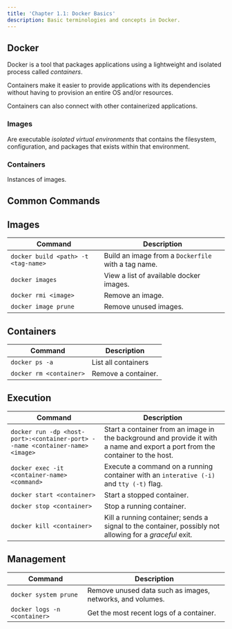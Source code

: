 ```yaml
---
title: 'Chapter 1.1: Docker Basics'
description: Basic terminologies and concepts in Docker.
---
```


## Docker

Docker is a tool that packages applications using a lightweight and 
isolated process called *containers*.

Containers make it easier to provide applications with its dependencies 
without having to provision an entire OS and/or resources.

Containers can also connect with other containerized applications.

### Images

Are executable *isolated virtual environments* that contains the filesystem, 
configuration, and packages that exists within that environment.

### Containers

Instances of images.

## Common Commands

## Images

| Command                             | Description                                         |
|-------------------------------------|-----------------------------------------------------|
| `docker build <path> -t <tag-name>` | Build an image from a `Dockerfile` with a tag name. |
| `docker images`                     | View a list of available docker images.             |
| `docker rmi <image>`                | Remove an image.                                    |
| `docker image prune`                | Remove unused images.                               |

## Containers

| Command                 | Description         |
|-------------------------|---------------------|
| `docker ps -a`          | List all containers |
| `docker rm <container>` | Remove a container. |

## Execution

| Command                                                                       | Description                                                                                                                           |
|-------------------------------------------------------------------------------|---------------------------------------------------------------------------------------------------------------------------------------|
| `docker run -dp <host-port>:<container-port> --name <container-name> <image>` | Start a container from an image in the background and provide it with a name and export a port from the container to the host.        |
| `docker exec -it <container-name> <command>`                                  | Execute a command on a running container with an `interative (-i)` and `tty (-t)` flag.                                               |
| `docker start <container>`                                                    | Start a stopped container.                                                                                                            |
| `docker stop <container>`                                                     | Stop a running container.                                                                                                             |
| `docker kill <container>`                                                     | Kill a running container; sends a signal to the container, possibly not allowing for a _graceful_ exit.                               |

## Management

| Command                      | Description                                               |
|------------------------------|-----------------------------------------------------------|
| `docker system prune`        | Remove unused data such as images, networks, and volumes. |
| `docker logs -n <container>` | Get the most recent logs of a container.                  |
